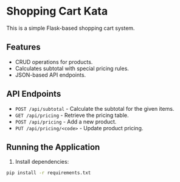 # Shopping Cart Kata

This is a simple Flask-based shopping cart system.

## Features
- CRUD operations for products.
- Calculates subtotal with special pricing rules.
- JSON-based API endpoints.

## API Endpoints

- `POST /api/subtotal` - Calculate the subtotal for the given items.
- `GET /api/pricing` - Retrieve the pricing table.
- `POST /api/pricing` - Add a new product.
- `PUT /api/pricing/<code>` - Update product pricing.

## Running the Application

1. Install dependencies:

```sh
pip install -r requirements.txt
